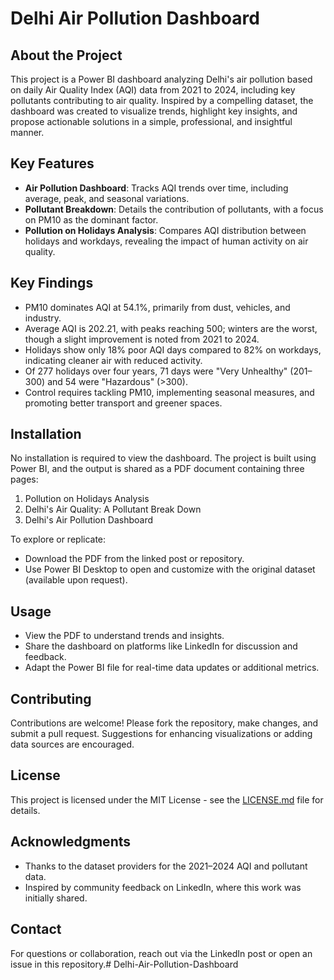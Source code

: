 # Delhi Air Pollution Dashboard

## About the Project
This project is a Power BI dashboard analyzing Delhi's air pollution based on daily Air Quality Index (AQI) data from 2021 to 2024, including key pollutants contributing to air quality. Inspired by a compelling dataset, the dashboard was created to visualize trends, highlight key insights, and propose actionable solutions in a simple, professional, and insightful manner.

## Key Features
- **Air Pollution Dashboard**: Tracks AQI trends over time, including average, peak, and seasonal variations.
- **Pollutant Breakdown**: Details the contribution of pollutants, with a focus on PM10 as the dominant factor.
- **Pollution on Holidays Analysis**: Compares AQI distribution between holidays and workdays, revealing the impact of human activity on air quality.

## Key Findings
- PM10 dominates AQI at 54.1%, primarily from dust, vehicles, and industry.
- Average AQI is 202.21, with peaks reaching 500; winters are the worst, though a slight improvement is noted from 2021 to 2024.
- Holidays show only 18% poor AQI days compared to 82% on workdays, indicating cleaner air with reduced activity.
- Of 277 holidays over four years, 71 days were "Very Unhealthy" (201–300) and 54 were "Hazardous" (>300).
- Control requires tackling PM10, implementing seasonal measures, and promoting better transport and greener spaces.

## Installation
No installation is required to view the dashboard. The project is built using Power BI, and the output is shared as a PDF document containing three pages:
1. Pollution on Holidays Analysis
2. Delhi's Air Quality: A Pollutant Break Down
3. Delhi's Air Pollution Dashboard

To explore or replicate:
- Download the PDF from the linked post or repository.
- Use Power BI Desktop to open and customize with the original dataset (available upon request).

## Usage
- View the PDF to understand trends and insights.
- Share the dashboard on platforms like LinkedIn for discussion and feedback.
- Adapt the Power BI file for real-time data updates or additional metrics.

## Contributing
Contributions are welcome! Please fork the repository, make changes, and submit a pull request. Suggestions for enhancing visualizations or adding data sources are encouraged.

## License
This project is licensed under the MIT License - see the [LICENSE.md](LICENSE.md) file for details.

## Acknowledgments
- Thanks to the dataset providers for the 2021–2024 AQI and pollutant data.
- Inspired by community feedback on LinkedIn, where this work was initially shared.

## Contact
For questions or collaboration, reach out via the LinkedIn post or open an issue in this repository.# Delhi-Air-Pollution-Dashboard
